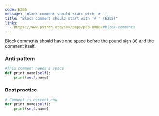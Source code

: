 ```yaml
---
code: E265
message: "Block comment should start with '# '"
title: "Block comment should start with '# ' (E265)"
links:
  - https://www.python.org/dev/peps/pep-0008/#block-comments
---
```


Block comments should have one space before the pound sign (`#`) and the comment itself.

### Anti-pattern

```python
#This comment needs a space
def print_name(self):
    print(self.name)
```

### Best practice

```python
# Comment is correct now
def print_name(self):
    print(self.name)
```
